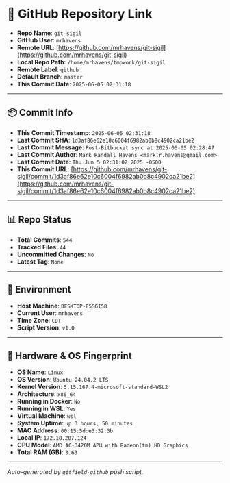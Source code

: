 # 🔗 GitHub Repository Link

- **Repo Name**: `git-sigil`
- **GitHub User**: `mrhavens`
- **Remote URL**: [https://github.com/mrhavens/git-sigil](https://github.com/mrhavens/git-sigil)
- **Local Repo Path**: `/home/mrhavens/tmpwork/git-sigil`
- **Remote Label**: `github`
- **Default Branch**: `master`
- **This Commit Date**: `2025-06-05 02:31:18`

---

## 📦 Commit Info

- **This Commit Timestamp**: `2025-06-05 02:31:18`
- **Last Commit SHA**: `1d3af86e62e10c6004f6982ab0b8c4902ca21be2`
- **Last Commit Message**: `Post-Bitbucket sync at 2025-06-05 02:28:47`
- **Last Commit Author**: `Mark Randall Havens <mark.r.havens@gmail.com>`
- **Last Commit Date**: `Thu Jun 5 02:31:02 2025 -0500`
- **This Commit URL**: [https://github.com/mrhavens/git-sigil/commit/1d3af86e62e10c6004f6982ab0b8c4902ca21be2](https://github.com/mrhavens/git-sigil/commit/1d3af86e62e10c6004f6982ab0b8c4902ca21be2)

---

## 📊 Repo Status

- **Total Commits**: `544`
- **Tracked Files**: `44`
- **Uncommitted Changes**: `No`
- **Latest Tag**: `None`

---

## 🧭 Environment

- **Host Machine**: `DESKTOP-E5SGI58`
- **Current User**: `mrhavens`
- **Time Zone**: `CDT`
- **Script Version**: `v1.0`

---

## 🧬 Hardware & OS Fingerprint

- **OS Name**: `Linux`
- **OS Version**: `Ubuntu 24.04.2 LTS`
- **Kernel Version**: `5.15.167.4-microsoft-standard-WSL2`
- **Architecture**: `x86_64`
- **Running in Docker**: `No`
- **Running in WSL**: `Yes`
- **Virtual Machine**: `wsl`
- **System Uptime**: `up 3 hours, 50 minutes`
- **MAC Address**: `00:15:5d:e3:32:3b`
- **Local IP**: `172.18.207.124`
- **CPU Model**: `AMD A6-3420M APU with Radeon(tm) HD Graphics`
- **Total RAM (GB)**: `3.63`

---

_Auto-generated by `gitfield-github` push script._

